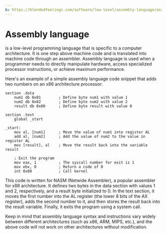 ```yaml
---
b: https://blendedfeelings.com/software/low-level/assembly-language/assembly-language.md
---
```


# Assembly language 
is a low-level programming language that is specific to a computer architecture. It is one step above machine code and is translated into machine code through an assembler. Assembly language is used when a programmer needs to directly manipulate hardware, access specialized processor instructions, or achieve maximum performance.

Here's an example of a simple assembly language code snippet that adds two numbers on an x86 architecture processor:

```assembly
section .data
    num1 db 0x01        ; Define byte num1 with value 1
    num2 db 0x02        ; Define byte num2 with value 2
    result db 0x00      ; Define byte result with value 0

section .text
    global _start

_start:
    mov al, [num1]      ; Move the value of num1 into register AL
    add al, [num2]      ; Add the value of num2 to the value in register AL
    mov [result], al    ; Move the result back into the variable result

    ; Exit the program
    mov eax, 1          ; The syscall number for exit is 1
    mov ebx, 0          ; Return a code of 0
    int 0x80            ; Call kernel
```

This code is written for NASM (Netwide Assembler), a popular assembler for x86 architecture. It defines two bytes in the data section with values 1 and 2, respectively, and a result byte initialized to 0. In the text section, it moves the first number into the AL register (the lower 8 bits of the AX register), adds the second number to it, and then stores the result back into the result variable. Finally, it exits the program using a system call.

Keep in mind that assembly language syntax and instructions vary widely between different architectures (such as x86, ARM, MIPS, etc.), and the above code will not work on other architectures without modification.